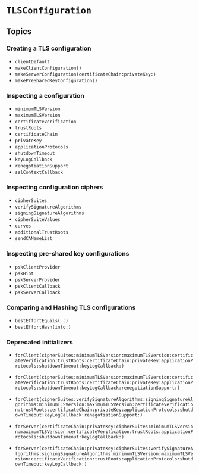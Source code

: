 # ``TLSConfiguration``

## Topics

### Creating a TLS configuration

- ``clientDefault``
- ``makeClientConfiguration()``
- ``makeServerConfiguration(certificateChain:privateKey:)``
- ``makePreSharedKeyConfiguration()``

### Inspecting a configuration

- ``minimumTLSVersion``
- ``maximumTLSVersion``
- ``certificateVerification``
- ``trustRoots``
- ``certificateChain``
- ``privateKey``
- ``applicationProtocols``
- ``shutdownTimeout``
- ``keyLogCallback``
- ``renegotiationSupport``
- ``sslContextCallback``

### Inspecting configuration ciphers

- ``cipherSuites``
- ``verifySignatureAlgorithms``
- ``signingSignatureAlgorithms``
- ``cipherSuiteValues``
- ``curves``
- ``additionalTrustRoots``
- ``sendCANameList``

### Inspecting pre-shared key configurations

- ``pskClientProvider``
- ``pskHint``
- ``pskServerProvider``
- ``pskClientCallback``
- ``pskServerCallback``

### Comparing and Hashing TLS configurations

- ``bestEffortEquals(_:)``
- ``bestEffortHash(into:)``

### Deprecated initializers

- ``forClient(cipherSuites:minimumTLSVersion:maximumTLSVersion:certificateVerification:trustRoots:certificateChain:privateKey:applicationProtocols:shutdownTimeout:keyLogCallback:)``
- ``forClient(cipherSuites:minimumTLSVersion:maximumTLSVersion:certificateVerification:trustRoots:certificateChain:privateKey:applicationProtocols:shutdownTimeout:keyLogCallback:renegotiationSupport:)``
- ``forClient(cipherSuites:verifySignatureAlgorithms:signingSignatureAlgorithms:minimumTLSVersion:maximumTLSVersion:certificateVerification:trustRoots:certificateChain:privateKey:applicationProtocols:shutdownTimeout:keyLogCallback:renegotiationSupport:)``

- ``forServer(certificateChain:privateKey:cipherSuites:minimumTLSVersion:maximumTLSVersion:certificateVerification:trustRoots:applicationProtocols:shutdownTimeout:keyLogCallback:)``
- ``forServer(certificateChain:privateKey:cipherSuites:verifySignatureAlgorithms:signingSignatureAlgorithms:minimumTLSVersion:maximumTLSVersion:certificateVerification:trustRoots:applicationProtocols:shutdownTimeout:keyLogCallback:)``
